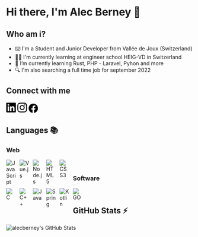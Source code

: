 # Hi there, I'm Alec Berney 👋 

## Who am i?
- ⌨️ I'm a Student and Junior Developer from Vallée de Joux (Switzerland)
- 🧑‍🎓 I'm currently learning at engineer school HEIG-VD in Switzerland
- 🌱 I’m currently learning Rust, PHP - Laravel, Pyhon and more
- 🔍 I'm also searching a full time job for september 2022

## Connect with me

<a href="https://www.linkedin.com/in/alec-berney-5682b4159/"><img src="linkedin-brands.svg" alt="linkedin" width="26"></a>  <a href="https://www.facebook.com/profile.php?id=100010612181619/"><img src="instagram-brands.svg" alt="instagram" width="26"/></a>  <a href="https://www.instagram.com/alec.berney/"><img src="facebook-brands.svg" alt="facebook" width="26"></a>

## Languages 📚

### Web

<img align="left" alt="JavaScript" width="26px" src="https://cdn.jsdelivr.net/gh/devicons/devicon/icons/javascript/javascript-original.svg" style="padding-right:10px;" />
<img align="left" alt="Vue.js" width="26px" src="https://cdn.jsdelivr.net/gh/devicons/devicon/icons/vuejs/vuejs-original.svg" style="padding-right:10px;" />
<img align="left" alt="Node.js" width="26px" src="https://cdn.jsdelivr.net/gh/devicons/devicon/icons/nodejs/nodejs-original.svg" style="padding-right:10px;" />
<img align="left" alt="HTML5" width="26px" src="https://cdn.jsdelivr.net/gh/devicons/devicon/icons/html5/html5-original.svg" style="padding-right:10px;" />
<img align="left" alt="CSS3" width="26px" src="https://cdn.jsdelivr.net/gh/devicons/devicon/icons/css3/css3-original.svg" style="padding-right:10px;" />

<br/>

### Software

<img align="left" alt="C" width="26px" src="https://cdn.jsdelivr.net/gh/devicons/devicon/icons/c/c-original.svg" style="padding-right:10px;" />
<img align="left" alt="C++" width="26px" src="https://cdn.jsdelivr.net/gh/devicons/devicon/icons/cplusplus/cplusplus-original.svg" style="padding-right:10px;" />
<img align="left" alt="Java" width="26px" src="https://cdn.jsdelivr.net/gh/devicons/devicon/icons/java/java-original.svg" style="padding-right:10px;" />
<img align="left" alt="Spring" width="26px" src="https://cdn.jsdelivr.net/gh/devicons/devicon/icons/spring/spring-original.svg" style="padding-right:10px;" />
<img align="left" alt="Kotlin" width="26px" src="https://cdn.jsdelivr.net/gh/devicons/devicon/icons/kotlin/kotlin-original.svg" style="padding-right:10px;" />
<img align="left" alt="GO" width="26px" src="https://cdn.jsdelivr.net/gh/devicons/devicon/icons/go/go-original.svg" style="padding-right:10px;" />

<br/>

 ## GitHub Stats :zap:

<img align="left" alt="alecberney's GitHub Stats" src="https://github-readme-stats.vercel.app/api?username=alecberney&show_icons=true&hide_border=false&title_color=ff652f&icon_color=FFE400&bg_color=09131B&text_color=ffffff&border_color=0c1a25" />